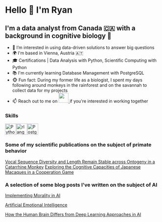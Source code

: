 Hello 👋 I'm Ryan
==================
I'm a data analyst from Canada 🇨🇦 with a background in cognitive biology 🧠
------------------
- 👀 I’m interested in using data-driven solutions to answer big questions
- 🌍  I'm based in Vienna, Austria 🇦🇹
- 🎓 Certifications | Data Analysis with Python, Scientific Computing with Python
- 📚 I'm currently learning Database Management with PostgreSQL
- :monkey_face: Fun fact: During my former life as a biologist, I spent my days following around monkeys in the rainforest and on the savannah to collect data for my projects
- 📫 Reach out to me on <a href="https://www.linkedin.com/in/ryan-sigmundson-6847a854" target="_blank" rel="noreferrer"> <picture> <source media="(prefers-color-scheme: dark)" srcset="https://raw.githubusercontent.com/danielcranney/readme-generator/main/public/icons/socials/linkedin-dark.svg" /> <source media="(prefers-color-scheme: light)" srcset="https://raw.githubusercontent.com/danielcranney/readme-generator/main/public/icons/socials/linkedin.svg" /> <img src="https://raw.githubusercontent.com/danielcranney/readme-generator/main/public/icons/socials/linkedin.svg" width="32" height="32" /> </picture>  </a>if you're interested in working together
### Skills 
<p align="left">
<a href="https://www.python.org/" target="_blank" rel="noreferrer"><img src="https://raw.githubusercontent.com/danielcranney/readme-generator/main/public/icons/skills/python-colored.svg" width="36" height="36" alt="Python" /></a><a href="https://www.r-project.org/" target="_blank" rel="noreferrer"><img src="https://raw.githubusercontent.com/danielcranney/readme-generator/main/public/icons/skills/rlang-colored.svg" width="36" height="36" alt="rlang" /></a><a href="https://www.postgresql.org/" target="_blank" rel="noreferrer"><img src="https://raw.githubusercontent.com/danielcranney/readme-generator/main/public/icons/skills/postgresql-colored.svg" width="36" height="36" alt="PostgreSQL" /></a>
                    </p>


### Some of my scientific publications on the subject of primate behavior
[Vocal Sequence Diversity and Length Remain Stable across Ontogeny in a Catarrhine Monkey](https://www.nature.com/articles/s42003-025-07922-2)
[Exploring the Cognitive Capacities of Japanese Macaques in a Cooperation Game](https://www.mdpi.com/2076-2615/11/6/1497)

### A selection of some blog posts I've written on the subject of AI
[Implementing Morality in AI](https://semanticstructure.blogspot.com/2023/09/implementing-morality-in-ai.html)

[Artificial Emotional Intelligence](https://semanticstructure.blogspot.com/2023/06/artificial-emotional-intelligence.html)

[How the Human Brain Differs from Deep Learning Approaches in AI](https://semanticstructure.blogspot.com/2023/04/how-human-brain-differs-from-deep.html)

                    
  
<!---
ry4nsigs/ry4nsigs is a ✨ special ✨ repository because its `README.md` (this file) appears on your GitHub profile.
You can click the Preview link to take a look at your changes.
--->
